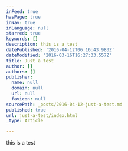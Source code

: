 ```yaml
---
inFeed: true
hasPage: true
inNav: true
inLanguage: null
starred: true
keywords: []
description: this is a test
datePublished: '2016-04-12T06:16:43.983Z'
dateModified: '2016-03-16T16:27:33.557Z'
title: Just a test
author: []
authors: []
publisher:
  name: null
  domain: null
  url: null
  favicon: null
sourcePath: _posts/2016-04-12-just-a-test.md
published: true
url: just-a-test/index.html
_type: Article

---
```

this is a test